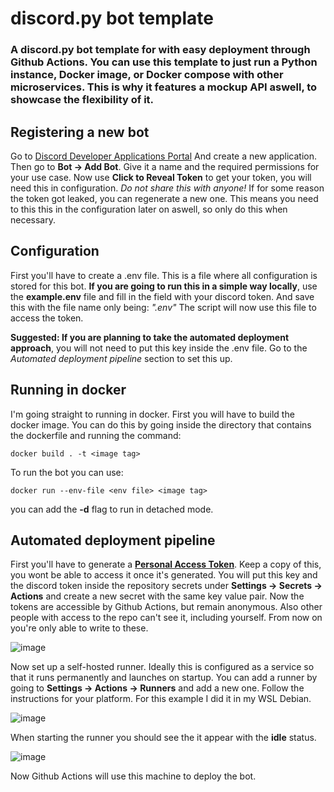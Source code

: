 
# discord.py bot template
### A discord.py bot template for with easy deployment through Github Actions. You can use this template to just run a Python instance, Docker image, or Docker compose with other microservices. This is why it features a mockup API aswell, to showcase the flexibility of it.

## Registering a new bot
Go to [Discord Developer Applications Portal](https://discord.com/developers/applications) And create a new application. Then go to **Bot -> Add Bot**. Give it a name and the required permissions for your use case.
Now use **Click to Reveal Token** to get your token, you will need this in configuration. *Do not share this with anyone!* If for some reason the token got leaked, you can regenerate a new one. This means you need to this this in the configuration later on aswell, so only do this when necessary.

## Configuration
First you'll have to create a .env file. This is a file where all configuration is stored for this bot.
**If you are going to run this in a simple way locally**, use the **example.env** file and fill in the field with your discord token. And save this with the file name only being: *".env"* The script will now use this file to access the token.

**Suggested: If you are planning to take the automated deployment approach**, you will not need to put this key inside the .env file. Go to the *Automated deployment pipeline* section to set this up.

## Running in docker
I'm going straight to running in docker. First you will have to build the docker image. You can do this by going inside the directory that contains the dockerfile and running the command:

    docker build . -t <image tag>
To run the bot you can use:

    docker run --env-file <env file> <image tag>

you can add the **-d** flag to run in detached mode.

## Automated deployment pipeline
First you'll have to generate a [**Personal Access Token**](https://docs.github.com/en/authentication/keeping-your-account-and-data-secure/creating-a-personal-access-token).
Keep a copy of this, you wont be able to access it once it's generated.
You will put this key and the discord token inside the repository secrets under **Settings -> Secrets -> Actions** and create a new secret with the same key value pair. Now the tokens are accessible by Github Actions, but remain anonymous. Also other people with access to the repo can't see it, including yourself. From now on you're only able to write to these.

![image](https://user-images.githubusercontent.com/55881698/153042695-5a218782-3468-417e-8bc2-d69e573a2fb1.png)

Now set up a self-hosted runner. Ideally this is configured as a service so that it runs permanently and launches on startup. You can add a runner by going to **Settings -> Actions -> Runners** and add a new one. Follow the instructions for your platform. For this example I did it in my WSL Debian.

![image](https://user-images.githubusercontent.com/55881698/153045303-8634d5b5-1824-4ddc-b30b-16a1c5115994.png)

When starting the runner you should see the it appear with the **idle** status.

![image](https://user-images.githubusercontent.com/55881698/153045424-193ef313-8106-4f3f-8152-005ca40e8112.png)

Now Github Actions will use this machine to deploy the bot.
